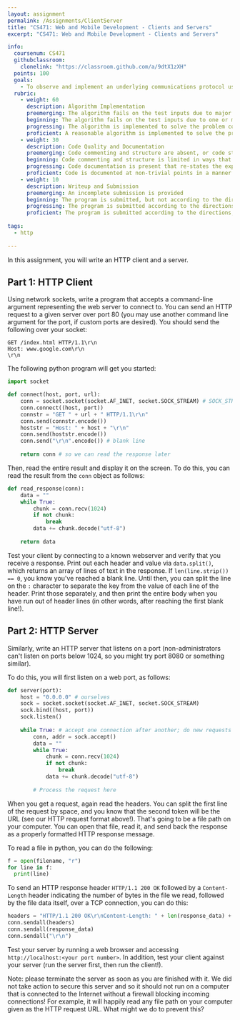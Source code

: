 ```yaml
---
layout: assignment
permalink: /Assignments/ClientServer
title: "CS471: Web and Mobile Development - Clients and Servers"
excerpt: "CS471: Web and Mobile Development - Clients and Servers"

info:
  coursenum: CS471
  githubclassroom:
    clonelink: "https://classroom.github.com/a/9dtX1zXH"
  points: 100
  goals:
    - To observe and implement an underlying communications protocol using HTTP
  rubric:
    - weight: 60
      description: Algorithm Implementation
      preemerging: The algorithm fails on the test inputs due to major issues, or the program fails to compile and/or run
      beginning: The algorithm fails on the test inputs due to one or more minor issues
      progressing: The algorithm is implemented to solve the problem correctly according to given test inputs, but would fail if executed in a general case due to a minor issue or omission in the algorithm design or implementation
      proficient: A reasonable algorithm is implemented to solve the problem which correctly solves the problem according to the given test inputs, and would be reasonably expected to solve the problem in the general case
    - weight: 30
      description: Code Quality and Documentation
      preemerging: Code commenting and structure are absent, or code structure departs significantly from best practice, and/or the code departs significantly from the style guide
      beginning: Code commenting and structure is limited in ways that reduce the readability of the program, and/or there are minor departures from the style guide
      progressing: Code documentation is present that re-states the explicit code definitions, and/or code is written that mostly adheres to the style guide
      proficient: Code is documented at non-trivial points in a manner that enhances the readability of the program, and code is written according to the style guide
    - weight: 10
      description: Writeup and Submission
      preemerging: An incomplete submission is provided
      beginning: The program is submitted, but not according to the directions in one or more ways (for example, because it is lacking a readme writeup)
      progressing: The program is submitted according to the directions with a minor omission or correction needed, and with at least superficial responses to the bolded questions throughout
      proficient: The program is submitted according to the directions, including a readme writeup describing the solution, and thoughtful answers to the bolded questions throughout
  
tags:
  - http
  
---
```


In this assignment, you will write an HTTP client and a server.

## Part 1: HTTP Client
Using network sockets, write a program that accepts a command-line argument representing the web server to connect to. You can send an HTTP request to a given server over port 80 (you may use another command line argument for the port, if custom ports are desired).  You should send the following over your socket:

```
GET /index.html HTTP/1.1\r\n
Host: www.google.com\r\n
\r\n
```

The following python program will get you started:

```python
import socket

def connect(host, port, url):
    conn = socket.socket(socket.AF_INET, socket.SOCK_STREAM) # SOCK_STREAM is a TCP connection over AF_INET, which is IP: TCP/IP
    conn.connect((host, port))
    connstr = "GET " + url + " HTTP/1.1\r\n"
    conn.send(connstr.encode())
    hoststr = "Host: " + host + "\r\n"
    conn.send(hoststr.encode())
    conn.send("\r\n".encode()) # blank line
    
    return conn # so we can read the response later
```

Then, read the entire result and display it on the screen.  To do this, you can read the result from the `conn` object as follows:

```python
def read_response(conn):
    data = ""
    while True:
        chunk = conn.recv(1024)
        if not chunk: 
            break
        data += chunk.decode("utf-8")
        
    return data
```

Test your client by connecting to a known webserver and verify that you receive a response.  Print out each header and value via `data.split()`, which returns an array of lines of text in the response.  If `len(line.strip()) == 0`, you know you've reached a blank line.  Until then, you can split the line on the `:` character to separate the key from the value of each line of the header.  Print those separately, and then print the entire body when you have run out of header lines (in other words, after reaching the first blank line!).

## Part 2: HTTP Server
Similarly, write an HTTP server that listens on a port (non-administrators can't listen on ports below 1024, so you might try port 8080 or something similar).  

To do this, you will first listen on a web port, as follows:

```python
def server(port):
    host = "0.0.0.0" # ourselves
    sock = socket.socket(socket.AF_INET, socket.SOCK_STREAM)
    sock.bind((host, port))
    sock.listen()
    
    while True: # accept one connection after another; do new requests have to wait while we process each one?
        conn, addr = sock.accept()
        data = ""
        while True:
            chunk = conn.recv(1024)
            if not chunk:
                break
            data += chunk.decode("utf-8")
            
        # Process the request here
```

When you get a request, again read the headers.  You can split the first line of the request by space, and you know that the second token will be the URL (see our HTTP request format above!).  That's going to be a file path on your computer.  You can open that file, read it, and send back the response as a properly formatted HTTP response message.

To read a file in python, you can do the following:

```python
f = open(filename, "r")
for line in f:
  print(line)
```  

To send an HTTP response header `HTTP/1.1 200 OK` followed by a `Content-Length` header indicating the number of bytes in the file we read, followed by the file data itself, over a TCP connection, you can do this:

```python
headers = "HTTP/1.1 200 OK\r\nContent-Length: " + len(response_data) + "\r\n\r\n"
conn.sendall(headers)
conn.sendall(response_data)
conn.sendall("\r\n")
```

Test your server by running a web browser and accessing `http://localhost:<your port number>`.  In addition, test your client against your server (run the server first, then run the client!).

Note: please terminate the server as soon as you are finished with it.  We did not take action to secure this server and so it should not run on a computer that is connected to the Internet without a firewall blocking incoming connections!  For example, it will happily read any file path on your computer given as the HTTP request URL.  What might we do to prevent this?